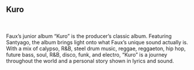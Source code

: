 ## Kuro
</br>
</br>
Faux’s junior album “Kuro” is the producer’s classic album. Featuring Santyago, the album brings light onto what Faux’s unique sound actually is. With a mix of calypso, R&B, steel drum music, reggae, reggaeton, hip hop, future bass, soul, R&B, disco, funk, and electro, “Kuro” is a journey throughout the world and a personal story shown in lyrics and sound.
